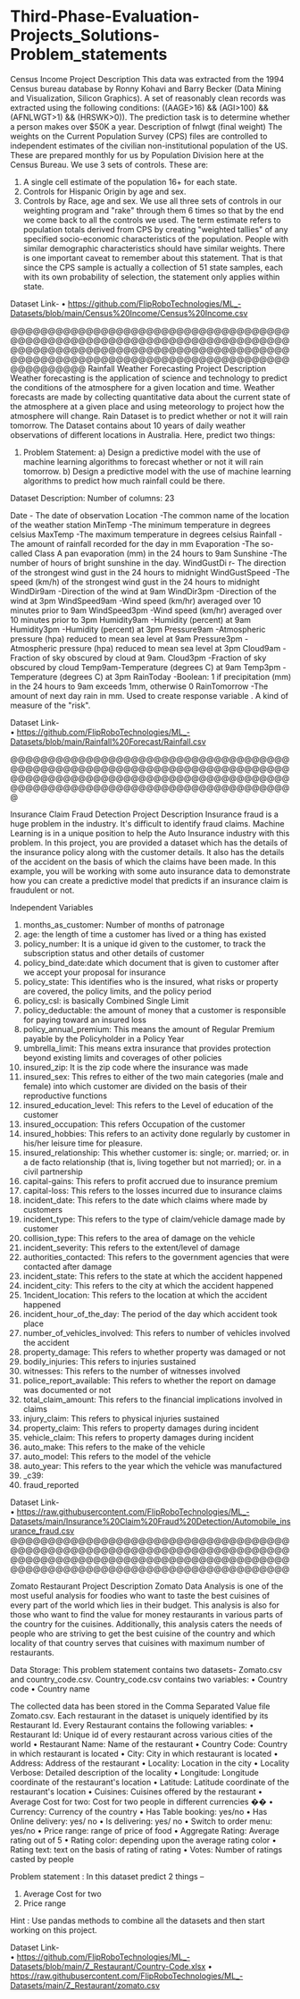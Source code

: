 # Third-Phase-Evaluation-Projects_Solutions-Problem_statements

Census Income
Project Description
This data was extracted from the 1994 Census bureau database by Ronny Kohavi and Barry Becker (Data Mining and Visualization, Silicon Graphics). A set of reasonably clean records was extracted using the following conditions: ((AAGE>16) && (AGI>100) && (AFNLWGT>1) && (HRSWK>0)). The prediction task is to determine whether a person makes over $50K a year.
Description of fnlwgt (final weight)
The weights on the Current Population Survey (CPS) files are controlled to independent estimates of the civilian non-institutional population of the US. These are prepared monthly for us by Population Division here at the Census Bureau. We use 3 sets of controls. These are:
1.	A single cell estimate of the population 16+ for each state.
2.	Controls for Hispanic Origin by age and sex.
3.	Controls by Race, age and sex.
We use all three sets of controls in our weighting program and "rake" through them 6 times so that by the end we come back to all the controls we used. The term estimate refers to population totals derived from CPS by creating "weighted tallies" of any specified socio-economic characteristics of the population. People with similar demographic characteristics should have similar weights. There is one important caveat to remember about this statement. That is that since the CPS sample is actually a collection of 51 state samples, each with its own probability of selection, the statement only applies within state.

Dataset Link-
•	https://github.com/FlipRoboTechnologies/ML_-Datasets/blob/main/Census%20Income/Census%20Income.csv


@@@@@@@@@@@@@@@@@@@@@@@@@@@@@@@@@@@@@@@@@@@@@@@@@@@@@@@@@@@@@@@@@@@@@@@@@@@@@@@@@@@@@@@@@@@@@@@@@@@@@@@@@@@@@@@@@@@@@@@@@@@@@@@@@@@@@@@@@@@@@@@@@@@@@@@@@@@@@@
Rainfall Weather Forecasting
Project Description
Weather forecasting is the application of science and technology to predict the conditions of the atmosphere for a given location and time. Weather forecasts are made by collecting quantitative data about the current state of the atmosphere at a given place and using meteorology to project how the atmosphere will change.
Rain Dataset is to predict whether or not it will rain tomorrow. The Dataset contains about 10 years of daily weather observations of different locations in Australia. Here, predict two things:
 
1. Problem Statement: 
a) Design a predictive model with the use of machine learning algorithms to forecast whether or not it will rain tomorrow.
b)  Design a predictive model with the use of machine learning algorithms to predict how much rainfall could be there.


Dataset Description:
Number of columns: 23


Date  - The date of observation
Location  -The common name of the location of the weather station
MinTemp  -The minimum temperature in degrees celsius
MaxTemp -The maximum temperature in degrees celsius
Rainfall  -The amount of rainfall recorded for the day in mm
Evaporation  -The so-called Class A pan evaporation (mm) in the 24 hours to 9am
Sunshine  -The number of hours of bright sunshine in the day.
WindGustDi r- The direction of the strongest wind gust in the 24 hours to midnight
WindGustSpeed -The speed (km/h) of the strongest wind gust in the 24 hours to midnight
WindDir9am -Direction of the wind at 9am
WindDir3pm -Direction of the wind at 3pm
WindSpeed9am -Wind speed (km/hr) averaged over 10 minutes prior to 9am
WindSpeed3pm -Wind speed (km/hr) averaged over 10 minutes prior to 3pm
Humidity9am -Humidity (percent) at 9am
Humidity3pm -Humidity (percent) at 3pm
Pressure9am -Atmospheric pressure (hpa) reduced to mean sea level at 9am
Pressure3pm -Atmospheric pressure (hpa) reduced to mean sea level at 3pm
Cloud9am - Fraction of sky obscured by cloud at 9am. 
Cloud3pm -Fraction of sky obscured by cloud 
Temp9am-Temperature (degrees C) at 9am
Temp3pm -Temperature (degrees C) at 3pm
RainToday -Boolean: 1 if precipitation (mm) in the 24 hours to 9am exceeds 1mm, otherwise 0
RainTomorrow -The amount of next day rain in mm. Used to create response variable . A kind of measure of the "risk".

Dataset Link-  
•	https://github.com/FlipRoboTechnologies/ML_-Datasets/blob/main/Rainfall%20Forecast/Rainfall.csv

@@@@@@@@@@@@@@@@@@@@@@@@@@@@@@@@@@@@@@@@@@@@@@@@@@@@@@@@@@@@@@@@@@@@@@@@@@@@@@@@@@@@@@@@@@@@@@@@@@@@@@@@@@@@@@@@@@@@@@@@@@@@@@@@@@@@@@@@@@@@@@@@@@@@@

Insurance Claim Fraud Detection
Project Description
Insurance fraud is a huge problem in the industry. It's difficult to identify fraud claims. Machine Learning is in a unique position to help the Auto Insurance industry with this problem.
In this project, you are provided a dataset which has the details of the insurance policy along with the customer details. It also has the details of the accident on the basis of which the claims have been made. 
In this example, you will be working with some auto insurance data to demonstrate how you can create a predictive model that predicts if an insurance claim is fraudulent or not. 

Independent Variables
1.	months_as_customer: Number of months of patronage
2.	age: the length of time a customer has lived or a thing has existed
3.	policy_number: It is a unique id given to the customer, to track the subscription status and other details of customer
4.	policy_bind_date:date which document that is given to customer after we accept your proposal for insurance
5.	policy_state: This identifies who is the insured, what risks or property are covered, the policy limits, and the policy period
6.	policy_csl: is basically Combined Single Limit
7.	policy_deductable: the amount of money that a customer is responsible for paying toward an insured loss
8.	policy_annual_premium: This means the amount of Regular Premium payable by the Policyholder in a Policy Year
9.	umbrella_limit: This means extra insurance that provides protection beyond existing limits and coverages of other policies
10.	insured_zip: It is the zip code where the insurance was made
11.	insured_sex: This refres to either of the two main categories (male and female) into which customer are divided on the basis of their reproductive functions
12.	insured_education_level: This refers to the Level of education of the customer
13.	insured_occupation: This refers Occupation of the customer
14.	insured_hobbies: This refers to an activity done regularly by customer in his/her leisure time for pleasure.
15.	insured_relationship: This whether customer is: single; or. married; or. in a de facto relationship (that is, living together but not married); or. in a civil partnership
16.	capital-gains: This refers to profit accrued due to insurance premium
17.	capital-loss: This refers to the losses incurred due to insurance claims
18.	incident_date: This refers to the date which claims where made by customers
19.	incident_type: This refers to the type of claim/vehicle damage made by customer
20.	collision_type: This refers to the area of damage on the vehicle
21.	incident_severity: This refers to the extent/level of damage
22.	authorities_contacted: This refers to the government agencies that were contacted after damage
23.	incident_state: This refers to the state at which the accident happened
24.	incident_city: This refers to the city at which the accident happened
25.	1ncident_location: This refers to the location at which the accident happened
26.	incident_hour_of_the_day: The period of the day which accident took place
27.	number_of_vehicles_involved: This refers to number of vehicles involved the accident
28.	property_damage: This refers to whether property was damaged or not
29.	bodily_injuries: This refers to injuries sustained
30.	witnesses: This refers to the number of witnesses involved
31.	police_report_available: This refers to whether the report on damage was documented or not
32.	total_claim_amount: This refers to the financial implications involved in claims
33.	injury_claim: This refers to physical injuries sustained
34.	property_claim: This refers to property damages during incident
35.	vehicle_claim: This refers to property damages during incident
36.	auto_make: This refers to the make of the vehicle
37.	auto_model: This refers to the model of the vehicle
38.	auto_year: This refers to the year which the vehicle was manufactured
39.	_c39:
40.	fraud_reported

Dataset Link-  
•	https://raw.githubusercontent.com/FlipRoboTechnologies/ML_-Datasets/main/Insurance%20Claim%20Fraud%20Detection/Automobile_insurance_fraud.csv
@@@@@@@@@@@@@@@@@@@@@@@@@@@@@@@@@@@@@@@@@@@@@@@@@@@@@@@@@@@@@@@@@@@@@@@@@@@@@@@@@@@@@@@@@@@@@@@@@@@@@@@@@@@@@@@@@@@@@@@@@@@@@@@@@@@@@@@@@@@@@@@@@@@@


Zomato Restaurant
Project Description
Zomato Data Analysis is one of the most useful analysis for foodies who want to taste the best
cuisines of every part of the world which lies in their budget. This analysis is also for those who
want to find the value for money restaurants in various parts of the country for the cuisines.
Additionally, this analysis caters the needs of people who are striving to get the best cuisine of
the country and which locality of that country serves that cuisines with maximum number of
restaurants.

Data Storage:
This problem statement contains two datasets- Zomato.csv and country_code.csv.
Country_code.csv contains two variables:
• Country code
• Country name

The collected data has been stored in the Comma Separated Value file Zomato.csv. Each
restaurant in the dataset is uniquely identified by its Restaurant Id. Every Restaurant contains the following variables:
• Restaurant Id: Unique id of every restaurant across various cities of the world
• Restaurant Name: Name of the restaurant
• Country Code: Country in which restaurant is located
• City: City in which restaurant is located
• Address: Address of the restaurant
• Locality: Location in the city
• Locality Verbose: Detailed description of the locality
• Longitude: Longitude coordinate of the restaurant&#39;s location
• Latitude: Latitude coordinate of the restaurant&#39;s location
• Cuisines: Cuisines offered by the restaurant
• Average Cost for two: Cost for two people in different currencies ��
• Currency: Currency of the country
• Has Table booking: yes/no
• Has Online delivery: yes/ no
• Is delivering: yes/ no
• Switch to order menu: yes/no
• Price range: range of price of food
• Aggregate Rating: Average rating out of 5
• Rating color: depending upon the average rating color
• Rating text: text on the basis of rating of rating
• Votes: Number of ratings casted by people

Problem statement : In this dataset predict 2 things –
1) Average Cost for two
2) Price range


Hint : Use pandas methods to combine all the datasets and then start working on this project.

Dataset Link-  
•	https://github.com/FlipRoboTechnologies/ML_-Datasets/blob/main/Z_Restaurant/Country-Code.xlsx
•	https://raw.githubusercontent.com/FlipRoboTechnologies/ML_-Datasets/main/Z_Restaurant/zomato.csv
